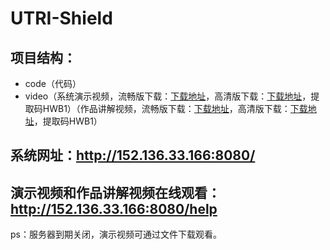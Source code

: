 # UTRI-Shield
## 项目结构：
- code（代码）
- video（系统演示视频，流畅版下载：[下载地址](https://github.com/YunnaLv/UTRI-Shield/raw/main/video/%E7%B3%BB%E7%BB%9F%E4%BD%BF%E7%94%A8%E6%8C%87%E5%8D%97.mp4)，高清版下载：[下载地址](https://pan.baidu.com/s/19D45024eDRyP-nkZPwZ2VQ)，提取码HWB1）（作品讲解视频，流畅版下载：[下载地址](https://github.com/YunnaLv/UTRI-Shield/raw/main/video/%E4%BD%9C%E5%93%81%E8%AE%B2%E8%A7%A3.mp4)，高清版下载：[下载地址](https://pan.baidu.com/s/1aT7IYh8fkmdWsasV3E_i3A)，提取码HWB1）
## 系统网址：http://152.136.33.166:8080/
## 演示视频和作品讲解视频在线观看：http://152.136.33.166:8080/help

ps：服务器到期关闭，演示视频可通过文件下载观看。
